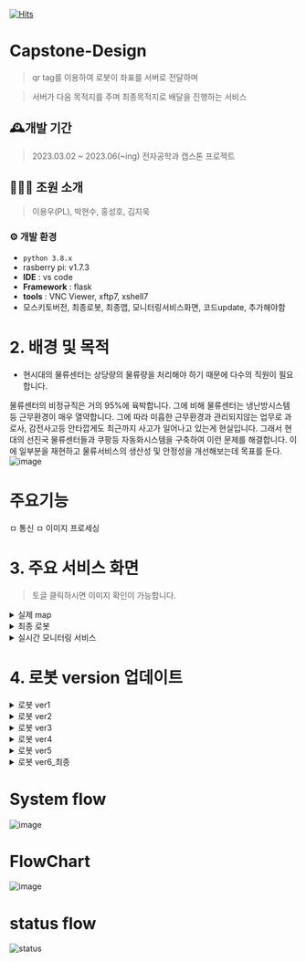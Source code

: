 [![Hits](https://hits.seeyoufarm.com/api/count/incr/badge.svg?url=https%3A%2F%2Fhttps%2F%2Fgithub.com%2Fsoftwareyong%2FCapstone-Design%2Fhit-counter&count_bg=%23C83D8F&title_bg=%23555555&icon=&icon_color=%23E7E7E7&title=hits&edge_flat=false)](https://github.com/softwareyong/Capstone-Design)

# Capstone-Design
> qr tag를 이용하여 로봇이 좌표를 서버로 전달하며

> 서버가 다음 목적지를 주며 최종목적지로 배달을 진행하는 서비스

## 🕰️개발 기간 
> 2023.03.02 ~ 2023.06(~ing) 전자공학과 캡스톤 프로젝트

## 🧑‍🤝‍🧑 조원 소개
>  이용우(PL), 박현수, 홍성호, 김지욱 

### ⚙️ 개발 환경
- `python 3.8.x`
-  rasberry pi: v1.7.3
- **IDE** : vs code
- **Framework** : flask
- **tools** : VNC Viewer, xftp7, xshell7
- 모스키토버전, 최종로봇, 최종맵, 모니터링서비스화면, 코드update, 추가해야함

# 2. 배경 및 목적
* 현시대의 물류센터는 상당량의 물류량을 처리해야 하기 때문에 다수의 직원이 필요합니다.

물류센터의 비정규직은 거의 95%에 육박합니다.
그에 비해 물류센터는 냉난방시스템 등 근무환경이 매우 열약합니다.
그에 따라 미흡한 근무환경과 관리되지않는 업무로 과로사, 감전사고등 안타깝게도
최근까지 사고가 일어나고 있는게 현실입니다.
그래서 현대의 선진국 물류센터들과 쿠팡등 자동화시스템을 구축하여 이런 문제를 해결합니다.
이에 일부분을 재현하고 물류서비스의 생산성 및 안정성을 개선해보는데 목표를 둔다.
![image](https://user-images.githubusercontent.com/95459741/236624434-f6356f26-a575-499d-a50c-e1e812bc2a3d.png)

# 주요기능
ㅁ 통신
ㅁ 이미지 프로세싱

# 3. 주요 서비스 화면
> 토글 클릭하시면 이미지 확인이 가능합니다.
<details>
   <summary>실제 map</summary>
  
![KakaoTalk_20230506_214425609](https://user-images.githubusercontent.com/95459741/236626064-6fc66a95-2664-4801-8a64-a7615631d049.jpg)
![KakaoTalk_20230509_133254155_01](https://github.com/softwareyong/Capstone-Design/assets/95459741/888d6efd-03c5-4a33-8a0c-b56d77245958)


</details>

<details>
  <summary>최종 로봇</summary>
  
 </details>
 
 <details>
  <summary>실시간 모니터링 서비스</summary>
   
![실시간모니터링서비스사진](https://github.com/softwareyong/Capstone-Design/assets/95459741/fa6c4f90-9231-4bde-abf2-f24c9709d64e)

 </details>
 
# 4. 로봇 version 업데이트
 <details>
      <summary>로봇 ver1</summary>
  
![image01](https://user-images.githubusercontent.com/95459741/236626518-09afd51c-1f75-41ad-afcd-5a1949b58f33.jpg)


  <summary> <지면을 수직으로 바라보게 함> </summary>
  
  </details>
<details>
  <summary>로봇 ver2</summary>
   
![image](https://user-images.githubusercontent.com/95459741/236625188-d5d1ca8d-14af-4c1b-8eeb-bccf3c209ce4.png)
   
  <summary> 지면 수직 + 자체 높이 증가</summary>
      
</details>

 <details>
  <summary>로봇 ver3</summary>
   
![KakaoTalk_20230506_215340564](https://user-images.githubusercontent.com/95459741/236626614-c25c9d8e-71f9-45dc-8ec8-5f367f826174.jpg)
    
    
  <summary> < qr코드크기 최적화에 따른 자체 높이 다시 감소> </summary>
    
</details>

 <details>
  <summary>로봇 ver4</summary>
   
![ver4](https://github.com/softwareyong/Capstone-Design/assets/95459741/f71f0d75-0248-4d09-9f5b-84672fbe3785)
   
   <summary> <무게최소화, 무게중심 앞으로 변경> </summary>
</details>
    
  <details>
  <summary>로봇 ver5</summary>
  
  ![noname01](https://github.com/softwareyong/Capstone-Design/assets/95459741/18ae7bf0-987f-49de-8af1-0c0e68caf8aa)
![KakaoTalk_20230522_224626026](https://github.com/softwareyong/Capstone-Design/assets/95459741/3a35bcac-b3e4-4e83-9441-660492479add)


   <summary> 3D CAD로 카메라 거치대 자제 제작</summary>
</details>
    
 <details>
  <summary>로봇 ver6_최종</summary>
    
  ![KakaoTalk_20230522_225032655](https://github.com/softwareyong/Capstone-Design/assets/95459741/fd623ffd-6d5e-4a19-be40-e08759604e61)

   <summary> 택배 운반장치 추가 </summary>
</details>
    
  
# System flow
![image](https://user-images.githubusercontent.com/95459741/236448976-7e4114fc-41d0-441c-ad70-0887a09ffd33.png)

# FlowChart
![image](https://github.com/softwareyong/Capstone-Design/assets/95459741/cf357f1e-08bd-4f49-ae4b-96d2b63227e3)
    
# status flow
![status](https://github.com/softwareyong/Capstone-Design/assets/95459741/9385f6df-a07a-4e3c-b733-01e60553ee0e)
